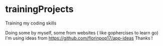# trainingProjects
 Training my coding skills 

Doing some by myself, some from websites ( like gophercises to learn go)
I'm using ideas from https://github.com/florinpop17/app-ideas
Thanks !
